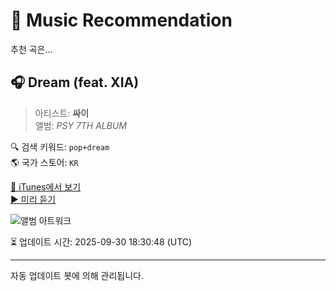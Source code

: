 
# 🎵 Music Recommendation

추천 곡은...

## 🎧 Dream (feat. XIA)  
> 아티스트: **싸이**  
> 앨범: _PSY 7TH ALBUM_  

🔍 검색 키워드: `pop+dream`  
🌎 국가 스토어: `KR`

[🔗 iTunes에서 보기](https://music.apple.com/kr/album/dream-feat-xia/1315522223?i=1315522633&uo=4)  
[▶️ 미리 듣기](https://audio-ssl.itunes.apple.com/itunes-assets/AudioPreview115/v4/e1/69/59/e1695937-b77f-15b1-3329-61a5842efa27/mzaf_12636580876397261045.plus.aac.p.m4a)

![앨범 아트워크](https://is1-ssl.mzstatic.com/image/thumb/Music125/v4/a8/8d/58/a88d588b-fa3a-b859-d331-7a8af2f152c0/PSY-Cover-1400.jpg/100x100bb.jpg)

⏳ 업데이트 시간: 2025-09-30 18:30:48 (UTC)

---
자동 업데이트 봇에 의해 관리됩니다.
